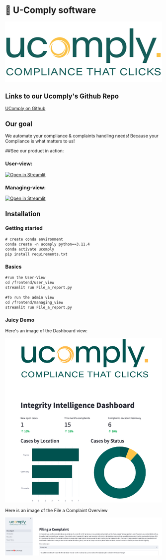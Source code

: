 # 👋 U-Comply software

  
![UComply-Logo](esg_navigator/design/logo/ucomply_Logo.png)

## Links to our Ucomply's Github Repo

[UComply on Github](https://github.com/noahbu/ucomply)

## Our goal

We automate your compliance & complaints handling needs!
Because your Compliance is what matters to us!

##See our product in action: 

### User-view: 

[![Open in Streamlit](https://static.streamlit.io/badges/streamlit_badge_black_white.svg)](https://ucomply.streamlit.app/)

### Managing-view: 

[![Open in Streamlit](https://static.streamlit.io/badges/streamlit_badge_black_white.svg)](https://ucomply-manager.streamlit.app/)

## Installation

### Getting started

```
# create conda environment
conda create -n ucomply python==3.11.4
conda activate ucomply
pip install requirements.txt
```
### Basics
```
#run the User-View
cd /frontend/user_view 
streamlit run File_a_report.py

#To run the admin view
cd /frontend/managing_view
streamlit run File_a_report.py
```
### Juicy Demo

Here's an image of the Dashboard view:  
  
![Dashboard](esg_navigator/design/Dashboard.png)
  
 Here is an image of the File a Complaint Overview
 
![Complaint filing](esg_navigator/design/File_a_complaint.png)
